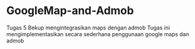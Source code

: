 # GoogleMap-and-Admob
Tugas 5 Bekup mengintegrasikan maps dengan admob
  Tugas ini mengimplementasikan secara sederhana penggunaan google maps dan admob

